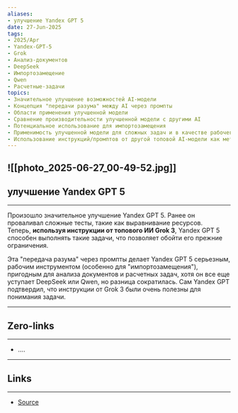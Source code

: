 ```yaml
---
aliases: 
- улучшение Yandex GPT 5 
date: 27-Jun-2025
tags:
- 2025/Apr
- Yandex-GPT-5
- Grok
- Анализ-документов
- DeepSeek
- Импортозамещение
- Qwen
- Расчетные-задачи
topics:
- Значительное улучшение возможностей AI-модели
- Концепция "передачи разума" между AI через промпты
- Области применения улучшенной модели
- Сравнение производительности улучшенной модели с другими AI 
- Потенциальное использование для импортозамещения
- Применимость улучшенной модели для сложных задач и в качестве рабочего инструмента
- Использование инструкций/промптов от другой топовой AI-модели как метод улучшения
---
```

![[photo_2025-06-27_00-49-52.jpg]]
-----
##  улучшение Yandex GPT 5 
-----
Произошло значительное улучшение Yandex GPT 5. Ранее он проваливал сложные тесты, такие как выравнивание ресурсов. Теперь, **используя инструкции от топового ИИ Grok 3**, Yandex GPT 5 способен выполнять такие задачи, что позволяет обойти его прежние ограничения. 

Эта "передача разума" через промпты делает Yandex GPT 5 серьезным, рабочим инструментом (особенно для "импортозамещения"), пригодным для анализа документов и расчетных задач, хотя он все еще уступает DeepSeek или Qwen, но разница сократилась. Сам Yandex GPT подтвердил, что инструкции от Grok 3 были очень полезны для понимания задачи.

---
## Zero-links
---
- ....

---
## Links
---
- [Source](https://t.me/turboproject/1565)